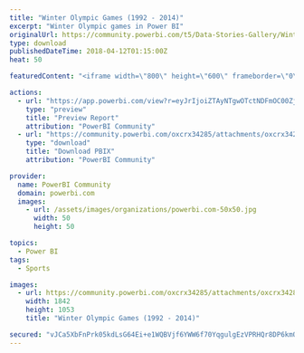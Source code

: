 ```yaml
---
title: "Winter Olympic Games (1992 - 2014)"
excerpt: "Winter Olympic games in Power BI"
originalUrl: https://community.powerbi.com/t5/Data-Stories-Gallery/Winter-Olympic-Games-1992-2014/m-p/394908
type: download
publishedDateTime: 2018-04-12T01:15:00Z
heat: 50

featuredContent: "<iframe width=\"800\" height=\"600\" frameborder=\"0\" src=\"https://app.powerbi.com/view?r=eyJrIjoiZTAyNTgwOTctNDFmOC00ZjBmLTlhMzItYzc2YzM1OGExMzcxIiwidCI6IjAxNGUxMWVkLTc5OTAtNGMzYS05NzY1LTUwODU0Mjg0YzViZSIsImMiOjh9\"></iframe>"

actions:
  - url: "https://app.powerbi.com/view?r=eyJrIjoiZTAyNTgwOTctNDFmOC00ZjBmLTlhMzItYzc2YzM1OGExMzcxIiwidCI6IjAxNGUxMWVkLTc5OTAtNGMzYS05NzY1LTUwODU0Mjg0YzViZSIsImMiOjh9"
    type: "preview"
    title: "Preview Report"
    attribution: "PowerBI Community"
  - url: "https://community.powerbi.com/oxcrx34285/attachments/oxcrx34285/DataStoriesGallery/1788/2/OWG%20for%20web2.pbix"
    type: "download"
    title: "Download PBIX"
    attribution: "PowerBI Community"

provider:
  name: PowerBI Community
  domain: powerbi.com
  images:
    - url: /assets/images/organizations/powerbi.com-50x50.jpg
      width: 50
      height: 50

topics:
  - Power BI
tags:
  - Sports

images:
  - url: https://community.powerbi.com/oxcrx34285/attachments/oxcrx34285/DataStoriesGallery/1788/1/OGW.JPG
    width: 1842
    height: 1053
    title: "Winter Olympic Games (1992 - 2014)"

secured: "vJCa5XbFnPrk05kdLsG64Ei+e1WQBVjf6YWW6f70YqgulgEzVPRHQr8DP6kmOElc2/Jt27pAsoVI0KPO5cQDwLgxhpzfnbHo2kMxIU6hsgHFx5fjYHPqdOv44jNCWh+iiB7uBkQd33DS/fWRY3wQMVtrUd7i3c1ROPDm66nokkAAEcpSNClg+tuFc3+TjOIYKMKgGLWi0kmoRi0h7uXaYDh2CD1krliNP2emqGD1Litd6sPVR7Ci7zfxVh9cbEL5/7I+j5XrfOAh2igUEyXvTZbTSy6eHYkQlY2bUyEb5NSX7lyUOxVZQ0QRvhJqQqSMI3hs1glrPS/4Z2WmzaZZ6btPQiLtlhwBTHcpBobo6dFOwJye5hzG05+TiKhvtt5j1HWCFqaTDGoWMdY5xBeAjA==;ff2BHz009myhif2OzBlPew=="
---
```


